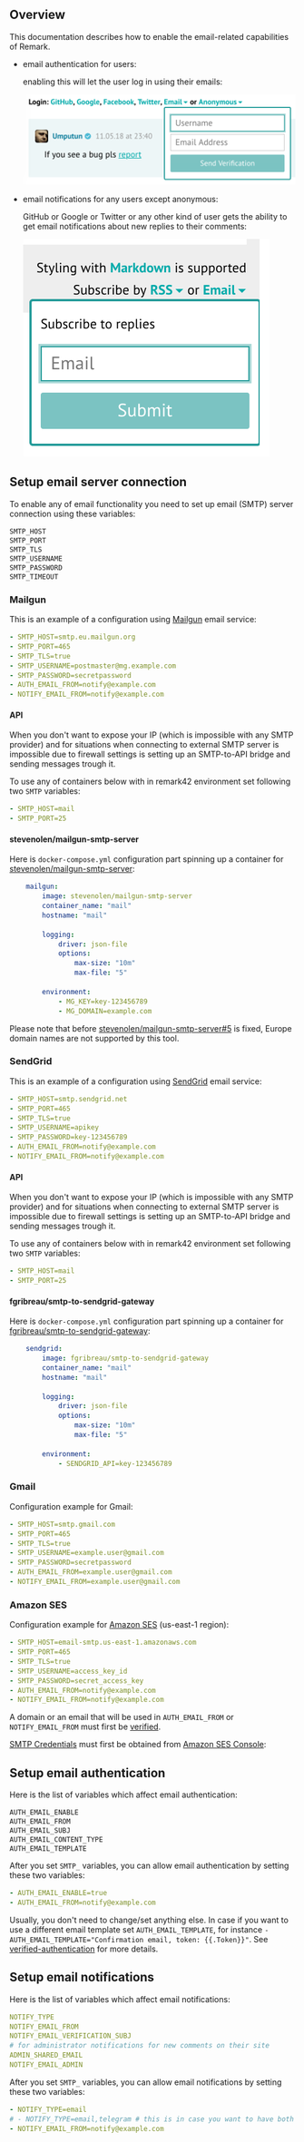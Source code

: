 ## Overview

This documentation describes how to enable the email-related capabilities of Remark.

- email authentication for users:

    enabling this will let the user log in using their emails:

    ![Email authentication](/docs/images/email_auth.png?raw=true)

- email notifications for any users except anonymous:

    GitHub or Google or Twitter or any other kind of user gets the ability to get email notifications about new replies to their comments:

    ![Email notifications subscription](/docs/images/email_notifications.png?raw=true)

## Setup email server connection

To enable any of email functionality you need to set up email (SMTP) server connection using these variables:

```
SMTP_HOST
SMTP_PORT
SMTP_TLS
SMTP_USERNAME
SMTP_PASSWORD
SMTP_TIMEOUT
```

### Mailgun

This is an example of a configuration using [Mailgun](https://www.mailgun.com/) email service:

```yaml
- SMTP_HOST=smtp.eu.mailgun.org
- SMTP_PORT=465
- SMTP_TLS=true
- SMTP_USERNAME=postmaster@mg.example.com
- SMTP_PASSWORD=secretpassword
- AUTH_EMAIL_FROM=notify@example.com
- NOTIFY_EMAIL_FROM=notify@example.com
```

#### API

When you don't want to expose your IP (which is impossible with any SMTP provider)
and for situations when connecting to external SMTP server is impossible due to firewall
settings is setting up an SMTP-to-API bridge and sending messages trough it.

To use any of containers below with in remark42 environment set following two `SMTP` variables:

```yaml
- SMTP_HOST=mail
- SMTP_PORT=25
```

#### stevenolen/mailgun-smtp-server

Here is `docker-compose.yml` configuration part spinning up a container for
[stevenolen/mailgun-smtp-server](https://hub.docker.com/r/stevenolen/mailgun-smtp-server):
```yaml
    mailgun:
        image: stevenolen/mailgun-smtp-server
        container_name: "mail"
        hostname: "mail"

        logging:
            driver: json-file
            options:
                max-size: "10m"
                max-file: "5"

        environment:
            - MG_KEY=key-123456789
            - MG_DOMAIN=example.com
```

Please note that before
[stevenolen/mailgun-smtp-server#5](https://github.com/stevenolen/mailgun-smtp-server/issues/5)
is fixed, Europe domain names are not supported by this tool.

### SendGrid

This is an example of a configuration using [SendGrid](https://sendgrid.com/) email service:

```yaml
- SMTP_HOST=smtp.sendgrid.net
- SMTP_PORT=465
- SMTP_TLS=true
- SMTP_USERNAME=apikey
- SMTP_PASSWORD=key-123456789
- AUTH_EMAIL_FROM=notify@example.com
- NOTIFY_EMAIL_FROM=notify@example.com
```

#### API

When you don't want to expose your IP (which is impossible with any SMTP provider)
and for situations when connecting to external SMTP server is impossible due to firewall
settings is setting up an SMTP-to-API bridge and sending messages trough it.

To use any of containers below with in remark42 environment set following two `SMTP` variables:

```yaml
- SMTP_HOST=mail
- SMTP_PORT=25
```

#### fgribreau/smtp-to-sendgrid-gateway

Here is `docker-compose.yml` configuration part spinning up a container for
[fgribreau/smtp-to-sendgrid-gateway](https://hub.docker.com/r/fgribreau/smtp-to-sendgrid-gateway):
```yaml
    sendgrid:
        image: fgribreau/smtp-to-sendgrid-gateway
        container_name: "mail"
        hostname: "mail"

        logging:
            driver: json-file
            options:
                max-size: "10m"
                max-file: "5"

        environment:
            - SENDGRID_API=key-123456789
```

### Gmail

Configuration example for Gmail:

```yaml
- SMTP_HOST=smtp.gmail.com
- SMTP_PORT=465
- SMTP_TLS=true
- SMTP_USERNAME=example.user@gmail.com
- SMTP_PASSWORD=secretpassword
- AUTH_EMAIL_FROM=example.user@gmail.com
- NOTIFY_EMAIL_FROM=example.user@gmail.com
```

### Amazon SES

Configuration example for [Amazon SES](https://aws.amazon.com/ses/) (us-east-1 region):
```yaml
- SMTP_HOST=email-smtp.us-east-1.amazonaws.com
- SMTP_PORT=465
- SMTP_TLS=true
- SMTP_USERNAME=access_key_id
- SMTP_PASSWORD=secret_access_key
- AUTH_EMAIL_FROM=notify@example.com
- NOTIFY_EMAIL_FROM=notify@example.com
```

A domain or an email that will be used in `AUTH_EMAIL_FROM` or `NOTIFY_EMAIL_FROM` must first be [verified](https://docs.aws.amazon.com/ses/latest/DeveloperGuide/verify-domain-procedure.html).

[SMTP Credentials](https://docs.aws.amazon.com/ses/latest/DeveloperGuide/smtp-credentials.html) must first be obtained from [Amazon SES Console](https://console.aws.amazon.com/ses/home?region=us-east-1#smtp-settings:):

## Setup email authentication

Here is the list of variables which affect email authentication:

```
AUTH_EMAIL_ENABLE
AUTH_EMAIL_FROM
AUTH_EMAIL_SUBJ
AUTH_EMAIL_CONTENT_TYPE
AUTH_EMAIL_TEMPLATE
```

After you set `SMTP_` variables, you can allow email authentication by setting these two variables:

```yaml
- AUTH_EMAIL_ENABLE=true
- AUTH_EMAIL_FROM=notify@example.com
```


Usually, you don't need to change/set anything else. In case if you want to use a different email template set `AUTH_EMAIL_TEMPLATE`, for instance
`- AUTH_EMAIL_TEMPLATE="Confirmation email, token: {{.Token}}"`. See [verified-authentication](https://github.com/go-pkgz/auth#verified-authentication) for more details.

## Setup email notifications

Here is the list of variables which affect email notifications:

```yaml
NOTIFY_TYPE
NOTIFY_EMAIL_FROM
NOTIFY_EMAIL_VERIFICATION_SUBJ
# for administrator notifications for new comments on their site
ADMIN_SHARED_EMAIL
NOTIFY_EMAIL_ADMIN
```

After you set `SMTP_` variables, you can allow email notifications by setting these two variables:

```yaml
- NOTIFY_TYPE=email
# - NOTIFY_TYPE=email,telegram # this is in case you want to have both email and telegram notifications enabled
- NOTIFY_EMAIL_FROM=notify@example.com
```
